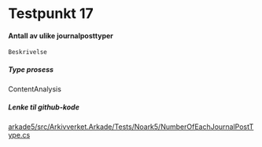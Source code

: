 # Testpunkt 17
#### Antall av ulike journalposttyper

```
Beskrivelse
```

##### Type prosess
ContentAnalysis

##### Lenke til github-kode
[arkade5/src/Arkivverket.Arkade/Tests/Noark5/NumberOfEachJournalPostType.cs](https://github.com/arkivverket/arkade5/blob/master/src/Arkivverket.Arkade/Tests/Noark5/NumberOfEachJournalPostType.cs)